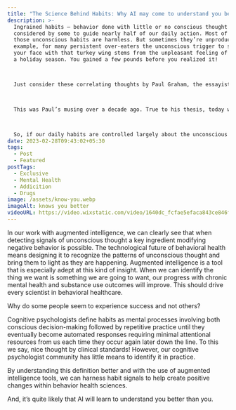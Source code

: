 ```yaml
---
title: "The Science Behind Habits: Why AI may come to understand you better than you"
description: >-
  Ingrained habits – behavior done with little or no conscious thought – are
  considered by some to guide nearly half of our daily action. Most of the time
  those unconscious habits are harmless. But sometimes they’re unproductive. For
  example, for many persistent over-eaters the unconscious trigger to stuffing
  your face with that turkey wing stems from the unpleasant feeling of stress of
  a holiday season. You gained a few pounds before you realized it!



  Just consider these correlating thoughts by Paul Graham, the essayist and founder of the investment firm Y Combinator who points out that we live in an addictive age that is accelerating. He says, “what hard liquor, cigarettes, heroin, and crack have in common is that they're all more concentrated forms of less addictive predecessors. Most, if not all the things we describe as addictive are. And the scary thing is, the process that created them is accelerating.” That process Paul describes is the very same unconscious thought that form increasingly addictive habits of our imperfect humanity.



  This was Paul’s musing over a decade ago. True to his thesis, today we have Fentanyl, one of the most addictive substances plaguing our society. Ironically, these same addictive standards create the things we want to want. Technology, for example, creates new things we become addicted to – and we want to want them. This is good for the most part.



  So, if our daily habits are controlled largely about the unconscious thought then eliminating the unproductive ones – before they occur – would be a credit to humans especially when a growing addictive society we crave attempts to encircle us.
date: 2023-02-28T09:43:02+05:30
tags:
  - Post
  - Featured
postTags:
  - Exclusive
  - Mental Health
  - Addicition
  - Drugs
image: /assets/know-you.webp
imageAlt: knows you better
videoURL: https://video.wixstatic.com/video/1640dc_fcfae5efaca843ce846f5bbd21361230/1080p/mp4/file.mp4
---
```



In our work with augmented intelligence, we can clearly see that when detecting signals of unconscious thought a key ingredient modifying negative behavior is possible. The technological future of behavioral health means designing it to recognize the patterns of unconscious thought and bring them to light as they are happening. Augmented intelligence is a tool that is especially adept at this kind of insight. When we can identify the thing we want is something we are going to want, our progress with chronic mental health and substance use outcomes will improve. This should drive every scientist in behavioral healthcare.



Why do some people seem to experience success and not others?



Cognitive psychologists define habits as mental processes involving both conscious decision-making followed by repetitive practice until they eventually become automated responses requiring minimal attentional resources from us each time they occur again later down the line. To this we say, nice thought by clinical standards! However, our cognitive psychologist community has little means to identify it in practice.



By understanding this definition better and with the use of augmented intelligence tools, we can harness habit signals to help create positive changes within behavior health sciences.



And, it’s quite likely that AI will learn to understand you better than you.